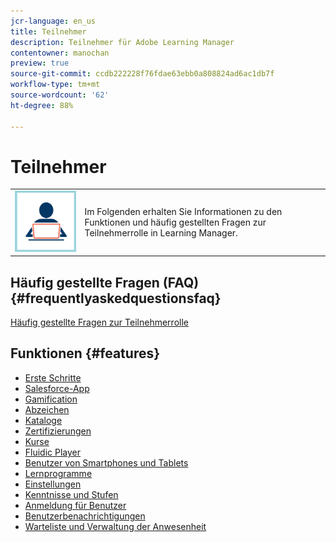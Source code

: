 ```yaml
---
jcr-language: en_us
title: Teilnehmer
description: Teilnehmer für Adobe Learning Manager
contentowner: manochan
preview: true
source-git-commit: ccdb222228f76fdae63ebb0a808824ad6ac1db7f
workflow-type: tm+mt
source-wordcount: '62'
ht-degree: 88%

---
```




# Teilnehmer

<table> 
 <tbody>
  <tr> 
   <td><img src="assets/learner2.png"></td> 
   <td><p>Im Folgenden erhalten Sie Informationen zu den Funktionen und häufig gestellten Fragen zur Teilnehmerrolle in Learning Manager. </p></td> 
  </tr> 
 </tbody>
</table>

## Häufig gestellte Fragen (FAQ) {#frequentlyaskedquestionsfaq}

[Häufig gestellte Fragen zur Teilnehmerrolle](learners/frequently-asked-questions-for-learners.md)

## Funktionen {#features}

* [Erste Schritte](learners/feature-summary/getting-started-learner.md)
* [Salesforce-App](learners/feature-summary/sfdc-app.md)
* [Gamification](learners/feature-summary/gamification.md)
* [Abzeichen](learners/feature-summary/badges.md)
* [Kataloge](learners/feature-summary/catalogs.md)
* [Zertifizierungen](learners/feature-summary/certifications.md)
* [Kurse](learners/feature-summary/courses.md)
* [Fluidic Player](learners/feature-summary/fluidic-player.md)
* [Benutzer von Smartphones und Tablets](learners/feature-summary/ipad-android-tablet-users.md)
* [Lernprogramme](learners/feature-summary/learning-programs.md)
* [Einstellungen](learners/feature-summary/settings.md)
* [Kenntnisse und Stufen](learners/feature-summary/skills-levels.md)
* [Anmeldung für Benutzer](learners/feature-summary/user-login.md)
* [Benutzerbenachrichtigungen](learners/feature-summary/user-notifications.md)
* [Warteliste und Verwaltung der Anwesenheit](learners/feature-summary/waitlist-attendance-management.md)
